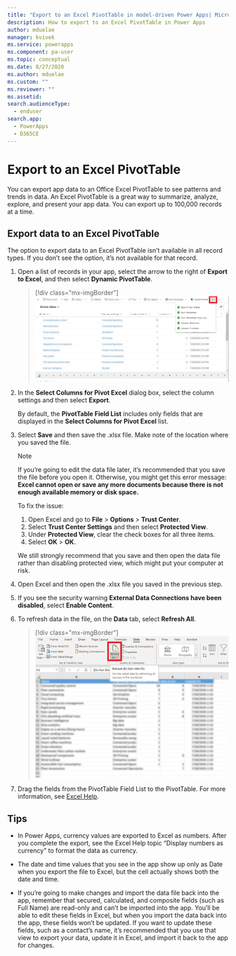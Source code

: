 ```yaml
---
title: "Export to an Excel PivotTable in model-driven Power Apps| MicrosoftDocs"
description: How to export to an Excel PivotTable in Power Apps
author: mduelae
manager: kvivek
ms.service: powerapps
ms.component: pa-user
ms.topic: conceptual
ms.date: 8/27/2020
ms.author: mduelae
ms.custom: ""
ms.reviewer: ""
ms.assetid: 
search.audienceType: 
  - enduser
search.app: 
  - PowerApps
  - D365CE
---
```

# Export to an Excel PivotTable


You can export app data to an Office Excel PivotTable to see patterns and trends in data. An Excel PivotTable is a great way to summarize, analyze, explore, and present your app data. You can export up to 100,000 records at a time.  
  

## Export data to an Excel PivotTable  
The option to export data to an Excel PivotTable isn’t available in all record types. If you don’t see the option, it’s not available for that record.  
  
1. Open a list of records in your app, select the arrow to the right of **Export to Excel**, and then select **Dynamic PivotTable**.  

   > [!div class="mx-imgBorder"] 
   > ![Export to excel](media/export_to_excel.png "Select export to Excel")
  
2. In the **Select Columns for Pivot Excel** dialog box, select the column settings and then select **Export**.  
  
   By default, the **PivotTable Field List** includes only fields that are displayed in the **Select Columns for Pivot Excel** list.  
  
3. Select **Save** and then save the .xlsx file. Make note of the location where you saved the file.  
  
   > [!NOTE]
   > If you’re going to edit the data file later, it’s recommended that you save the file before you open it. Otherwise, you might get this error message: **Excel cannot open or save any more documents because there is not enough available memory or disk space.**  
   > 
   > To fix the issue:  
   > 
   > 1. Open Excel and go to **File** > **Options** > **Trust Center**.  
   > 2. Select **Trust Center Settings** and then select **Protected View**.  
   > 3. Under **Protected View**, clear the check boxes for all three items.  
   > 4. Select **OK** > **OK**.  
   > 
   > We still strongly recommend that you save and then open the data file rather than disabling protected view, which might put your computer at risk.  
  
4. Open Excel and then open the .xlsx file you saved in the previous step.  
  
5. If you see the security warning **External Data Connections have been disabled**, select **Enable Content**.  
  
6. To refresh data in the file, on the **Data** tab, select **Refresh All**.  

   > [!div class="mx-imgBorder"] 
   > ![Refresh all data](media/refresh_data.png "Refresh all data")
  
7. Drag the fields from the PivotTable Field List to the PivotTable. For more information, see [Excel Help](https://support.microsoft.com/excel).  
  
## Tips  
  
- In Power Apps, currency values are exported to Excel as numbers. After you complete the export, see the Excel Help topic “Display numbers as currency" to format the data as currency.
  
- The date and time values that you see in the app show up only as Date when you export the file to Excel, but the cell actually shows both the date and time.  
  
- If you’re going to make changes and import the data file back into the app, remember that secured, calculated, and composite fields (such as Full Name) are read-only and can’t be imported into the app. You’ll be able to edit these fields in Excel, but when you import the data back into the app, these fields won’t be updated. If you want to update these fields, such as a contact’s name, it’s recommended that you use that view to export your data, update it in Excel, and import it back to the app for changes.  
  
 

